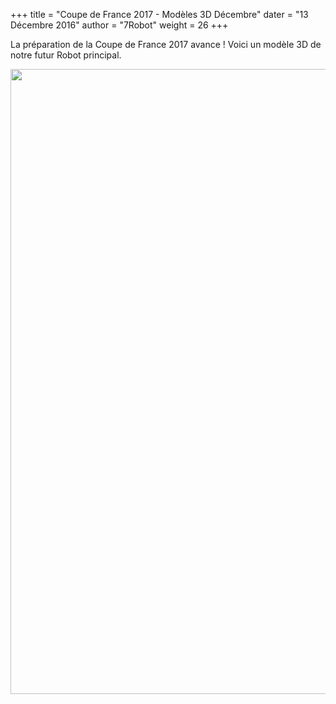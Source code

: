 +++
title = "Coupe de France 2017 - Modèles 3D Décembre"
dater = "13 Décembre 2016"
author = "7Robot"
weight = 26
+++

<p>
	La pr&eacute;paration de la Coupe de France 2017 avance ! Voici un mod&egrave;le 3D de notre futur Robot principal.</p>
<p>
<img src="/img/articles/Gros robot 2017.JPG" width="1000" /></p>
